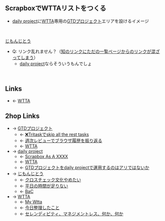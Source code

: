 ## ScrapboxでWTTAリストをつくる
- [daily project](daily_project.md)に[WTTA](WTTA.md)専用の[GTDプロジェクト](GTDプロジェクト.md)エリアを設けるイメージ

<br>

[じもんじとう](じもんじとう.md)

- Q: リンク乱れません？（[知のリンクにただの一覧ページからのリンクが混ざってしまう](知のリンクにただの一覧ページからのリンクが混ざってしまう.md)）
    - [daily project](daily_project.md)ならそういうもんでしょ

<br>

## Links
- ← [WTTA](WTTA.md)

## 2hop Links
- → [GTDプロジェクト](GTDプロジェクト.md)
    - ← [❌Tritaskでskip all the rest tasks](❌Tritaskでskip_all_the_rest_tasks.md)
    - ← [週次レビューでブラウザ履歴を振り返る](週次レビューでブラウザ履歴を振り返る.md)
    - ← [WTTA](WTTA.md)
- → [daily project](daily_project.md)
    - ← [Scrapbox As A XXXX](Scrapbox_As_A_XXXX.md)
    - ← [WTTA](WTTA.md)
    - ← [GTDプロジェクトをdaily projectで運用するのはアリではないか](GTDプロジェクトをdaily_projectで運用するのはアリではないか.md)
- → [じもんじとう](じもんじとう.md)
    - ← [クロスチェック文化やめたい](クロスチェック文化やめたい.md)
    - ← [平日の時間が足りない](平日の時間が足りない.md)
    - ← [BaC](BaC.md)
- → [WTTA](WTTA.md)
    - ← [My Wtta](My_Wtta.md)
    - ← [今日整理したこと](今日整理したこと.md)
    - ← [セレンディピティ、マネジメントレス、何か、何か](セレンディピティ、マネジメントレス、何か、何か.md)
